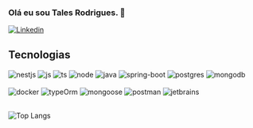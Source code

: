 ### Olá eu sou Tales Rodrigues. 👋
[![Linkedin](https://img.shields.io/badge/LinkedIn-0077B5?style=for-the-badge&logo=linkedin&logoColor=white)](https://www.linkedin.com/in/tales-rodrigues-gonçalves-10b387198/)

## Tecnologias
<div style="display: inline_block">
  <img align="center" alt="nestjs" src="https://img.shields.io/badge/NestJS-E0234E.svg?style=for-the-badge&logo=NestJS&logoColor=white" />
  <img align="center" alt="js" src="https://img.shields.io/badge/JavaScript-F7DF1E.svg?style=for-the-badge&logo=JavaScript&logoColor=black" />
  <img align="center" alt="ts" src="https://img.shields.io/badge/TypeScript-3178C6.svg?style=for-the-badge&logo=TypeScript&logoColor=white" />
  <img align="center" alt="node" src="https://img.shields.io/badge/Node.js-5FA04E.svg?style=for-the-badge&logo=nodedotjs&logoColor=white" />
  <img align="center" alt="java" src="https://img.shields.io/badge/Java-ED8B00?style=for-the-badge&logo=openjdk&logoColor=white" />
  <img align="center" alt="spring-boot" src="https://img.shields.io/badge/Spring%20Boot-6DB33F.svg?style=for-the-badge&logo=Spring-Boot&logoColor=white" />
  <img align="center" alt="postgres" src="https://img.shields.io/badge/PostgreSQL-4169E1.svg?style=for-the-badge&logo=PostgreSQL&logoColor=white" />
  <img align="center" alt="mongodb" src="https://img.shields.io/badge/MongoDB-47A248.svg?style=for-the-badge&logo=MongoDB&logoColor=white" />
</div>
</br>
<div style="display: inline_block">
  <img align="center" alt="docker" src="https://img.shields.io/badge/Docker-2496ED.svg?style=for-the-badge&logo=Docker&logoColor=white" />
  <img align="center" alt="typeOrm" src="https://img.shields.io/badge/TypeORM-FE0803.svg?style=for-the-badge&logo=TypeORM&logoColor=white" />
  <img align="center" alt="mongoose" src="https://img.shields.io/badge/Mongoose-F04D35.svg?style=for-the-badge&logo=Mongoose&logoColor=white" />
  <img align="center" alt="postman" src="https://img.shields.io/badge/Postman-FF6C37.svg?style=for-the-badge&logo=Postman&logoColor=white" />
  <img align="center" alt="jetbrains" src="https://img.shields.io/badge/JetBrains-000000.svg?style=for-the-badge&logo=JetBrains&logoColor=white" />
</div><br/>

![Top Langs](https://github-readme-stats.vercel.app/api/top-langs/?username=TalesRG&langs_count=8)
